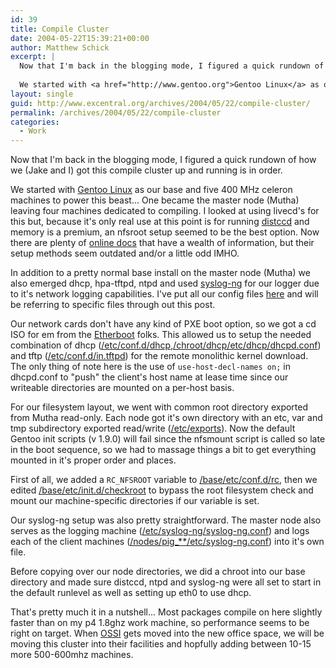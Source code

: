 ```yaml
---
id: 39
title: Compile Cluster
date: 2004-05-22T15:39:21+00:00
author: Matthew Schick
excerpt: |
  Now that I'm back in the blogging mode, I figured a quick rundown of how we (Jake and I) got this compile cluster up and running.
  
  We started with <a href="http://www.gentoo.org">Gentoo Linux</a> as our base and five 400 MHz celeron machines to power this beast...  One became the master node (Mutha) leaving four machines dedicated to compiling.  I looked at using livecd's for this but, because it's only real use at this point is for running <a href="http://distcc.samba.org/">distccd</a> and memory is a premium, an nfsroot setup seemed to be the best option.
layout: single
guid: http://www.excentral.org/archives/2004/05/22/compile-cluster/
permalink: /archives/2004/05/22/compile-cluster
categories:
  - Work
---
```

Now that I'm back in the blogging mode, I figured a quick rundown of how we
(Jake and I) got this compile cluster up and running is in order.

We started with <a href="http://www.gentoo.org">Gentoo Linux</a> as our base and
five 400 MHz celeron machines to power this beast...  One became the master node
(Mutha) leaving four machines dedicated to compiling.  I looked at using
livecd's for this but, because it's only real use at this point is for running
<a href="http://distcc.samba.org/">distccd</a> and memory is a premium, an
nfsroot setup seemed to be the best option.  Now there are plenty of <a
href="http://www.google.com/search?hl=en&lr=&ie=UTF-8&q=nfsroot+howto&btnG=Search">online
docs</a> that have a wealth of information, but their setup methods seem
outdated and/or a little odd IMHO.

In addition to a pretty normal base install on the master node (Mutha) we also
emerged dhcp, hpa-tftpd, ntpd and used <a
href="http://www.campin.net/syslog-ng/faq.html">syslog-ng</a> for our logger due
to it's network logging capabilities.  I've put all our config files <a
href="http://schick.mine.nu/portage/confs/">here</a> and will be referring to
specific files through out this post.

Our network cards don't have any kind of PXE boot option, so we got a cd ISO for
em from the <a href="http://www.etherboot.org">Etherboot</a> folks.  This
allowed us to setup the needed combination of dhcp (<a
href="http://schick.mine.nu/portage/confs/dhcp">/etc/conf.d/dhcp</a>,<a
href="http://schick.mine.nu/portage/confs/dhcpd.conf">/chroot/dhcp/etc/dhcp/dhcpd.conf</a>)
and tftp (<a
href="http://schick.mine.nu/portage/confs/in.tftpd">/etc/conf.d/in.tftpd</a>)
for the remote monolithic kernel download.  The only thing of note here is the
use of `use-host-decl-names on;` in dhcpd.conf to "push" the
client's host name at lease time since our writeable directories are mounted on
a per-host basis.

For our filesystem layout, we went with common root directory exported from
Mutha read-only.  Each node got it's own directory with an etc, var and tmp
subdirectory exported read/write (<a
href="http://schick.mine.nu/portage/confs/exports">/etc/exports</a>).  Now the
default Gentoo init scripts (v 1.9.0) will fail since the nfsmount script is
called so late in the boot sequence, so we had to massage things a bit to get
everything mounted in it's proper order and places.

First of all, we added a `RC_NFSROOT` variable to <a
href="http://schick.mine.nu/portage/confs/rc">/base/etc/conf.d/rc</a>,  then we
edited <a
href="http://schick.mine.nu/portage/confs/checkroot">/base/etc/init.d/checkroot</a>
to  bypass the root filesystem check and mount our machine-specific directories
if our variable is set.

Our syslog-ng setup was also pretty straightforward.  The master node also
serves as the logging machine (<a
href="http://schick.mine.nu/portage/confs/syslog-ng.conf">/etc/syslog-ng/syslog-ng.conf</a>)
and logs each of the client machines (<a
href="http://schick.mine.nu/portage/confs/syslog-ng.conf.clients">/nodes/pig_**/etc/syslog-ng.conf</a>)
into it's own file.

Before copying over our node directories, we did a chroot into our base
directory and made sure distccd, ntpd and syslog-ng were all set to start in the
default runlevel as well as setting up eth0 to use dhcp.

That's pretty much it in a nutshell...  Most packages compile on here slightly
faster than on my p4 1.8ghz work machine, so performance seems to be right on
target.  When <a href="http://www.oss-institute.org">OSSI</a> gets moved into
the new office space, we will be moving this cluster into their facilities and
hopfully adding between 10-15 more 500-600mhz machines.
